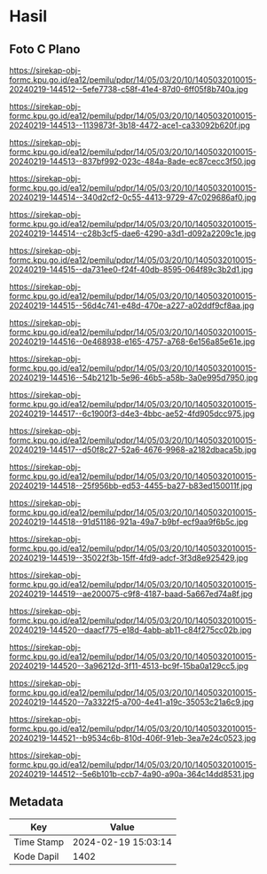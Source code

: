 # Hasil

## Foto C Plano

https://sirekap-obj-formc.kpu.go.id/ea12/pemilu/pdpr/14/05/03/20/10/1405032010015-20240219-144512--5efe7738-c58f-41e4-87d0-6ff05f8b740a.jpg

https://sirekap-obj-formc.kpu.go.id/ea12/pemilu/pdpr/14/05/03/20/10/1405032010015-20240219-144513--1139873f-3b18-4472-ace1-ca33092b620f.jpg

https://sirekap-obj-formc.kpu.go.id/ea12/pemilu/pdpr/14/05/03/20/10/1405032010015-20240219-144513--837bf992-023c-484a-8ade-ec87cecc3f50.jpg

https://sirekap-obj-formc.kpu.go.id/ea12/pemilu/pdpr/14/05/03/20/10/1405032010015-20240219-144514--340d2cf2-0c55-4413-9729-47c029686af0.jpg

https://sirekap-obj-formc.kpu.go.id/ea12/pemilu/pdpr/14/05/03/20/10/1405032010015-20240219-144514--c28b3cf5-dae6-4290-a3d1-d092a2209c1e.jpg

https://sirekap-obj-formc.kpu.go.id/ea12/pemilu/pdpr/14/05/03/20/10/1405032010015-20240219-144515--da731ee0-f24f-40db-8595-064f89c3b2d1.jpg

https://sirekap-obj-formc.kpu.go.id/ea12/pemilu/pdpr/14/05/03/20/10/1405032010015-20240219-144515--56d4c741-e48d-470e-a227-a02ddf9cf8aa.jpg

https://sirekap-obj-formc.kpu.go.id/ea12/pemilu/pdpr/14/05/03/20/10/1405032010015-20240219-144516--0e468938-e165-4757-a768-6e156a85e61e.jpg

https://sirekap-obj-formc.kpu.go.id/ea12/pemilu/pdpr/14/05/03/20/10/1405032010015-20240219-144516--54b2121b-5e96-46b5-a58b-3a0e995d7950.jpg

https://sirekap-obj-formc.kpu.go.id/ea12/pemilu/pdpr/14/05/03/20/10/1405032010015-20240219-144517--6c1900f3-d4e3-4bbc-ae52-4fd905dcc975.jpg

https://sirekap-obj-formc.kpu.go.id/ea12/pemilu/pdpr/14/05/03/20/10/1405032010015-20240219-144517--d50f8c27-52a6-4676-9968-a2182dbaca5b.jpg

https://sirekap-obj-formc.kpu.go.id/ea12/pemilu/pdpr/14/05/03/20/10/1405032010015-20240219-144518--25f956bb-ed53-4455-ba27-b83ed150011f.jpg

https://sirekap-obj-formc.kpu.go.id/ea12/pemilu/pdpr/14/05/03/20/10/1405032010015-20240219-144518--91d51186-921a-49a7-b9bf-ecf9aa9f6b5c.jpg

https://sirekap-obj-formc.kpu.go.id/ea12/pemilu/pdpr/14/05/03/20/10/1405032010015-20240219-144519--35022f3b-15ff-4fd9-adcf-3f3d8e925429.jpg

https://sirekap-obj-formc.kpu.go.id/ea12/pemilu/pdpr/14/05/03/20/10/1405032010015-20240219-144519--ae200075-c9f8-4187-baad-5a667ed74a8f.jpg

https://sirekap-obj-formc.kpu.go.id/ea12/pemilu/pdpr/14/05/03/20/10/1405032010015-20240219-144520--daacf775-e18d-4abb-ab11-c84f275cc02b.jpg

https://sirekap-obj-formc.kpu.go.id/ea12/pemilu/pdpr/14/05/03/20/10/1405032010015-20240219-144520--3a96212d-3f11-4513-bc9f-15ba0a129cc5.jpg

https://sirekap-obj-formc.kpu.go.id/ea12/pemilu/pdpr/14/05/03/20/10/1405032010015-20240219-144520--7a3322f5-a700-4e41-a19c-35053c21a6c9.jpg

https://sirekap-obj-formc.kpu.go.id/ea12/pemilu/pdpr/14/05/03/20/10/1405032010015-20240219-144521--b9534c6b-810d-406f-91eb-3ea7e24c0523.jpg

https://sirekap-obj-formc.kpu.go.id/ea12/pemilu/pdpr/14/05/03/20/10/1405032010015-20240219-144512--5e6b101b-ccb7-4a90-a90a-364c14dd8531.jpg


## Metadata

| Key        | Value               |
| ---------- | ------------------- |
| Time Stamp | 2024-02-19 15:03:14 |
| Kode Dapil | 1402                |



